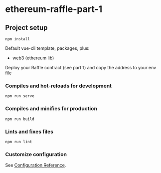 # ethereum-raffle-part-1

## Project setup
```
npm install
```
Default vue-cli template, packages, plus:
- web3 (ethereum lib)

Deploy your Raffle contract (see part 1) and copy the address to your env file

### Compiles and hot-reloads for development
```
npm run serve
```

### Compiles and minifies for production
```
npm run build
```

### Lints and fixes files
```
npm run lint
```

### Customize configuration
See [Configuration Reference](https://cli.vuejs.org/config/).

